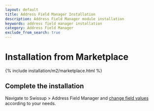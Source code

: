 ```yaml
---
layout: default
title: Address Field Manager Installation
description: Address Field Manager module installation
keywords: address field manager installation
category: Address Field Manager
exclude_from_search: true
---
```


# Installation from Marketplace

{% include installation/m2/marketplace.html %}

## Complete the installation

Navigate to Swissup > Address Field Manager and
[change field values](/m2/extensions/address-field-manager/usage/) according to your needs.
